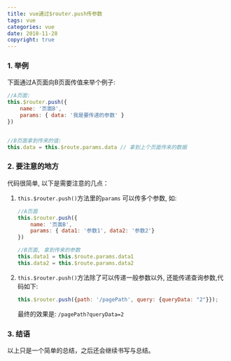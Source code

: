 ```yaml
---
title: vue通过$router.push传参数
tags: vue
categories: vue
date: 2018-11-28
copyright: true
---
```




### 1. 举例

下面通过A页面向B页面传值来举个例子:

```js
//A页面: 
this.$router.push({
    name: '页面B',
    params: { data: '我是要传递的参数' }
})


//B页面拿到传来的值: 
this.data = this.$route.params.data // 拿到上个页面传来的数据
```



### 2. 要注意的地方

代码很简单, 以下是需要注意的几点：

1. `this.$router.push()`方法里的`params` 可以传多个参数, 如:

   ```js
   //A页面
   this.$router.push({
       name: '页面B',
       params: { data1: '参数1', data2: '参数2'}
   })
   
   //B页面, 拿到传来的参数
   this.data1 = this.$route.params.data1
   this.data2 = this.$route.params.data2
   ```

2. `this.$router.push()`方法除了可以传递一般参数以外, 还能传递查询参数,代码如下:

   ```js
   this.$router.push({path: '/pagePath', query: {queryData: "2"}});
   ```

   最终的效果是: `/pagePath?queryData=2`




### 3. 结语

以上只是一个简单的总结，之后还会继续书写与总结。